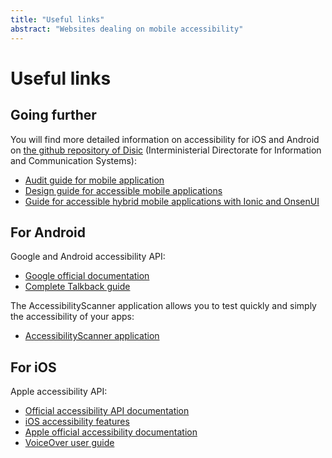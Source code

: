 ```yaml
---
title: "Useful links"
abstract: "Websites dealing on mobile accessibility"
---
```


# Useful links

## Going further
You will find more detailed information on accessibility for iOS and Android on [the github repository of Disic](https://github.com/DISIC/guide-mobile_app_dev_natif) (Interministerial Directorate for Information and Communication Systems):
- [Audit guide for mobile application](https://github.com/DISIC/guide-mobile_app_audit)
- [Design guide for accessible mobile applications](https://github.com/DISIC/guide-mobile_app_conception)
- [Guide for accessible hybrid mobile applications with Ionic and OnsenUI](https://github.com/DISIC/guide-mobile_app_dev_hybride)

## For Android
Google and Android accessibility <abbr>API</abbr>:
- [Google official documentation](https://developer.android.com/guide/topics/ui/accessibility/index.html)  
- [Complete Talkback guide](https://support.google.com/accessibility/android/answer/6283677?ref_topic=3529932)

The AccessibilityScanner application allows you to test quickly and simply the accessibility of your apps:
- [AccessibilityScanner application](https://play.google.com/store/apps/details?id=com.google.android.apps.accessibility.auditor)


## For iOS
Apple accessibility <abbr>API</abbr>:
- [Official accessibility <abbr>API</abbr> documentation](https://developer.apple.com/library/ios/documentation/UserExperience/Conceptual/iPhoneAccessibility/Introduction/Introduction.html)
- [iOS accessibility features](http://www.apple.com/accessibility/)
- [Apple official accessibility documentation](https://developer.apple.com/accessibility/ios/)
- [VoiceOver user guide](https://help.apple.com/iphone/9/#/iph3e2e415f)
